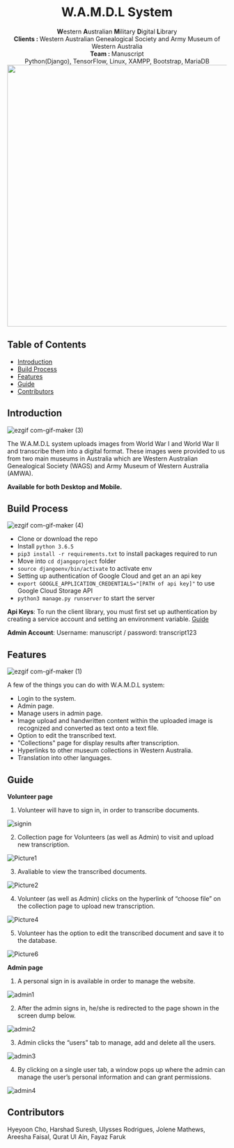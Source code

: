 <h1 align="center"> W.A.M.D.L System </h1> 

<div align="center"><b>W</b>estern <b>A</b>ustralian <b>M</b>ilitary <b>D</b>igital <b>L</b>ibrary </div>
<div align="center">
  <b>Clients : </b>Western Australian Genealogical Society and                  Army Museum of Western Australia
</div>
<div align="center">
  <b>Team : </b>Manuscript
</div>
<div align="center">Python(Django), TensorFlow, Linux, XAMPP, Bootstrap, MariaDB</div>
<div align="center">
<img src="https://user-images.githubusercontent.com/62449446/95002145-d998aa80-060b-11eb-8f1a-acf215aa9e08.png" width="600px"></img>
</div>

## Table of Contents

- [Introduction](#introduction)
- [Build Process](#build-process)
- [Features](#features)
- [Guide](#guide)
- [Contributors](#contributors)



## Introduction
![ezgif com-gif-maker (3)](https://user-images.githubusercontent.com/62449446/95002820-406d9200-0613-11eb-96a6-ca0c8ed51f4c.gif)

The W.A.M.D.L system uploads images from World War I and World War II and transcribe them into a digital format. These images were provided to us from two main museums in Australia which are Western Australian Genealogical Society (WAGS) and Army Museum of Western Australia (AMWA). 

**Available for both Desktop and Mobile.**




## Build Process
![ezgif com-gif-maker (4)](https://user-images.githubusercontent.com/62449446/95044491-7c3f4f00-071a-11eb-9674-e09b3feca5de.gif)
- Clone or download the repo
- Install `python 3.6.5`
- `pip3 install -r requirements.txt` to install packages required to run
- Move into `cd djangoproject` folder
- `source djangoenv/bin/activate` to activate env
- Setting up authentication of Google Cloud and get an an api key
- `export GOOGLE_APPLICATION_CREDENTIALS="[PATH of api key]"` to use Google Cloud Storage API
- `python3 manage.py runserver` to start the server

**Api Keys**: To run the client library, you must first set up authentication by creating a service account and setting an environment variable. [Guide](https://cloud.google.com/storage/docs/reference/libraries#client-libraries-install-python)

**Admin Account**: Username: manuscript / password: transcript123




## Features
![ezgif com-gif-maker (1)](https://user-images.githubusercontent.com/62449446/95002376-2da48e80-060e-11eb-96c3-3b10c3724ee9.gif)

A few of the things you can do with W.A.M.D.L system:

* Login to the system.
* Admin page.
* Manage users in admin page.
* Image upload and handwritten content within the uploaded image is recognized and converted as text onto a text file.
* Option to edit the transcribed text.
* "Collections" page for display results after transcription.
* Hyperlinks to other museum collections in Western Australia.
* Translation into other languages.



## Guide
**Volunteer page** 

  1. Volunteer will have to sign in, in order to transcribe documents.

  ![signin](https://user-images.githubusercontent.com/62449446/95002523-06e75780-0610-11eb-89e3-9ffd735d0561.png)

  2. Collection page for Volunteers (as well as Admin) to visit and upload new transcription.

  ![Picture1](https://user-images.githubusercontent.com/62449446/95002608-eec40800-0610-11eb-9cb4-c65f3d6c30e4.png)

  3. Avaliable to view the transcribed documents.  

  ![Picture2](https://user-images.githubusercontent.com/62449446/95002600-d18f3980-0610-11eb-9b33-839339584b4b.png)

  4. Volunteer (as well as Admin) clicks on the hyperlink of “choose file” on the collection page to upload new transcription.

  ![Picture4](https://user-images.githubusercontent.com/62449446/95002576-92f97f00-0610-11eb-85f9-fde70e231768.png)

  5. Volunteer has the option to edit the transcribed document and save it to the database.

  ![Picture6](https://user-images.githubusercontent.com/62449446/95002583-a4db2200-0610-11eb-89c0-cd799bc43ef4.png)


**Admin page** 

  1. A personal sign in is available in order to manage the website.

  ![admin1](https://user-images.githubusercontent.com/62449446/95002650-68f48c80-0611-11eb-86d2-4c04ca4a2991.png)

  2. After the admin signs in, he/she is redirected to the page shown in the screen dump below.

  ![admin2](https://user-images.githubusercontent.com/62449446/95002653-6b56e680-0611-11eb-9f0f-e3172e0c17ed.png)

  3. Admin clicks the “users” tab to manage, add and delete all the users. 

  ![admin3](https://user-images.githubusercontent.com/62449446/95002655-6e51d700-0611-11eb-865c-4c3ca9d9449f.png)

  4. By clicking on a single user tab, a window pops up where the admin can manage the user’s personal information and can grant permissions.

  ![admin4](https://user-images.githubusercontent.com/62449446/95002657-701b9a80-0611-11eb-9791-e054f13d35f4.png)


## Contributors
Hyeyoon Cho, Harshad Suresh, Ulysses Rodrigues, Jolene Mathews, Areesha Faisal, Qurat Ul Ain, Fayaz Faruk



